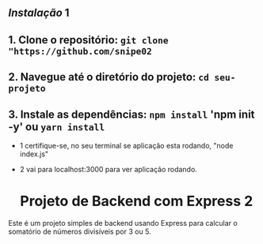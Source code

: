 ##  *Instalação*  1

## 1. Clone o repositório: `git clone "https://github.com/snipe02`
## 2. Navegue até o diretório do projeto: `cd seu-projeto`
## 3. Instale as dependências: `npm install` 'npm init -y' ou `yarn install`


+ 1 certifique-se, no seu terminal se aplicação esta rodando, "node index.js"

+ 2 vai para localhost:3000 para ver aplicação rodando.




   # Projeto de Backend com Express  2

Este é um projeto simples de backend usando Express para calcular o somatório de números divisíveis por 3 ou 5.


